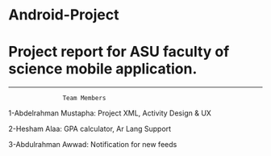 # Android-Project
# Project report for ASU faculty of science mobile application.
_____________________________________________________

                   Team Members

1-Abdelrahman Mustapha: Project XML, Activity Design & UX

2-Hesham Alaa: GPA calculator, Ar Lang Support

3-Abdulrahman Awwad: Notification for new feeds
